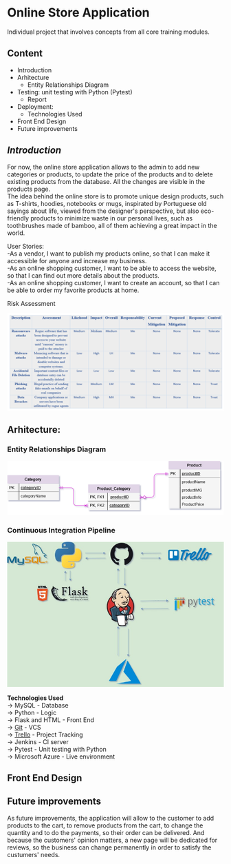 # Online Store Application #
Individual project that involves concepts from all core training modules.  
  
## **Content** ##  
* Introduction  
* Arhitecture  
  * Entity Relationships Diagram  
* Testing: unit testing with Python (Pytest)  
  * Report  
* Deployment:  
  * Technologies Used  
* Front End Design  
* Future improvements  

## ***Introduction*** ##  
  For now, the online store application allows to the admin to add new categories or products, to update the price of the products and to delete existing products from the database. All the changes are visible in the products page.  
  The idea behind the online store is to promote unique design products, such as T-shirts, hoodies, notebooks or mugs, inspirated by Portuguese old sayings about life, viewed from the designer's perspective, but also eco-friendly products to minimize waste in our personal lives, such as toothbrushes made of bamboo, all of them achieving a great impact in the world.
  
  User Stories:  
-As a vendor, I want to publish my products online, so that I can make it accessible for anyone and increase my business.  
-As an online shopping customer, I want to be able to access the website, so that I can find out more details about the products.  
-As an online shopping customer, I want to create an account, so that I can be able to order my favorite products at home.  
  
  Risk Assessment  
  
![Risk_Assessment](https://github.com/AlinaDenisaB/DevOpsRepo/blob/master/Documentation/Risk_Assessment.png)
  
  ## Arhitecture: ##  
  ### Entity Relationships Diagram ###  

![ERD](https://github.com/AlinaDenisaB/DevOpsRepo/blob/master/Documentation/ERD.png)  

  ### Continuous Integration Pipeline ####  
  
![CI Pipeline](https://github.com/AlinaDenisaB/DevOpsRepo/blob/master/Documentation/CI_Pipeline.jpg)  
  
 **Technologies Used**  
-> MySQL - Database  
-> Python - Logic  
-> Flask and HTML - Front End   
-> [Git](https://github.com/AlinaDenisaB/DevOpsRepo) - VCS  
-> [Trello](https://trello.com/b/h1w14O23/python-project-online-store) - Project Tracking  
-> Jenkins - CI server  
-> Pytest - Unit testing with Python  
-> Microsoft Azure - Live environment
## Front End Design ##
## Future improvements ##
  As future improvements, the application will allow to the customer to add products to the cart, to remove products from the cart, to change the quantity and to do the payments, so their order can be delivered. And because the customers' opinion matters, a new page will be dedicated for reviews, so the business can change permanently in order to satisfy the custumers' needs.  
